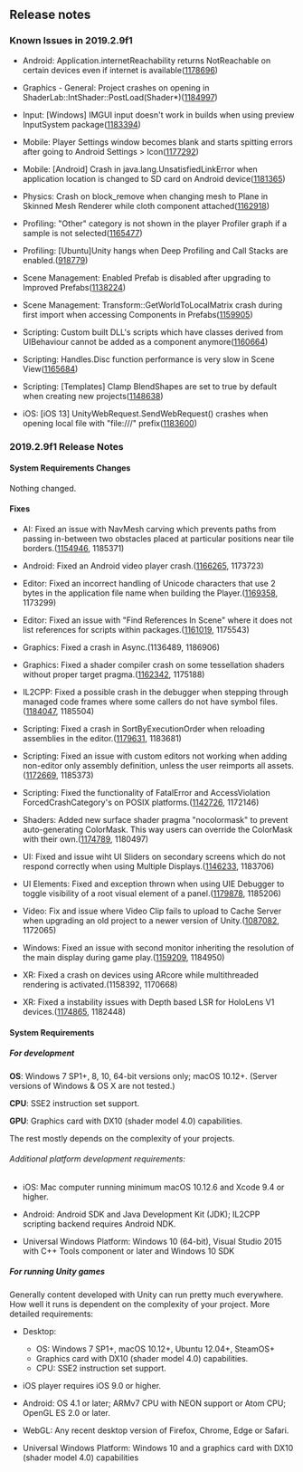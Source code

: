 ## Release notes

### Known Issues in 2019.2.9f1

-   Android: Application.internetReachability returns NotReachable on certain devices even if internet is available([1178696](https://issuetracker.unity3d.com/issues/android-application-dot-internetreachability-returns-notreachable-when-trying-to-receive-unitywebrequest))

-   Graphics - General: Project crashes on opening in ShaderLab::IntShader::PostLoad(Shader\*)([1184997](https://issuetracker.unity3d.com/issues/project-crashes-on-opening-in-shaderlab-intshader-postload-shader-star))

-   Input: \[Windows\] IMGUI input doesn\'t work in builds when using preview InputSystem package([1183394](https://issuetracker.unity3d.com/issues/imgui-input-doesnt-work-in-builds-when-using-preview-inputsystem-package))

-   Mobile: Player Settings window becomes blank and starts spitting errors after going to Android Settings \> Icon([1177292](https://issuetracker.unity3d.com/issues/player-settings-window-becomes-blank-and-starts-spitting-errors-after-going-to-android-settings-icon))

-   Mobile: \[Android\] Crash in java.lang.UnsatisfiedLinkError when application location is changed to SD card on Android device([1181365](https://issuetracker.unity3d.com/issues/android-crash-in-java-dot-lang-dot-unsatisfiedlinkerror-when-application-location-is-changed-to-sd-card-on-android-device))

-   Physics: Crash on block_remove when changing mesh to Plane in Skinned Mesh Renderer while cloth component attached([1162918](https://issuetracker.unity3d.com/issues/crash-on-block-remove-when-changing-mesh-to-plane-in-skinned-mesh-renderer-while-cloth-component-attached))

-   Profiling: \"Other\" category is not shown in the player Profiler graph if a sample is not selected([1165477](https://issuetracker.unity3d.com/issues/other-category-is-not-shown-in-the-player-profiler-graph-if-a-sample-is-not-selected))

-   Profiling: \[Ubuntu\]Unity hangs when Deep Profiling and Call Stacks are enabled.([918779](https://issuetracker.unity3d.com/issues/ubuntu-unity-hangs-when-deep-profiling-and-call-stacks-are-enabled))

-   Scene Management: Enabled Prefab is disabled after upgrading to Improved Prefabs([1138224](https://issuetracker.unity3d.com/issues/enabled-prefab-is-disabled-after-upgrading-to-improved-prefabs))

-   Scene Management: Transform::GetWorldToLocalMatrix crash during first import when accessing Components in Prefabs([1159905](https://issuetracker.unity3d.com/issues/transform-getworldtolocalmatrix-crash-during-first-import-when-accessing-components-in-prefabs))

-   Scripting: Custom built DLL\'s scripts which have classes derived from UIBehaviour cannot be added as a component anymore([1160664](https://issuetracker.unity3d.com/issues/custom-built-dlls-that-have-scripts-which-have-classes-derived-from-uibehaviour-cannot-be-added-as-a-component-anymore))

-   Scripting: Handles.Disc function performance is very slow in Scene View([1165684](https://issuetracker.unity3d.com/issues/handles-dot-disc-function-performance-is-very-slow-in-scene-view))

-   Scripting: \[Templates\] Clamp BlendShapes are set to true by default when creating new projects([1148638](https://issuetracker.unity3d.com/issues/templates-clamp-blendshapes-are-set-to-true-by-default-when-creating-new-projects))

-   iOS: \[iOS 13\] UnityWebRequest.SendWebRequest() crashes when opening local file with \"file:///\" prefix([1183600](https://issuetracker.unity3d.com/issues/ios-13-unitywebrequest-dot-sendwebrequest-crashes-when-opening-local-file-with-file-slash-slash-slash-prefix))

### 2019.2.9f1 Release Notes

#### System Requirements Changes

Nothing changed.

#### Fixes

-   AI: Fixed an issue with NavMesh carving which prevents paths from passing in-between two obstacles placed at particular positions near tile borders.([1154946](https://issuetracker.unity3d.com/issues/navmesh-navmesh-fails-to-create-all-portals-connecting-two-tiles-when-having-obstacles-aligned-on-the-tile-borders), 1185371)

-   Android: Fixed an Android video player crash.([1166265](https://issuetracker.unity3d.com/issues/android-app-crashes-on-shutdown-when-freeing-resources-related-to-androidvideomedia), 1173723)

-   Editor: Fixed an incorrect handling of Unicode characters that use 2 bytes in the application file name when building the Player.([1169358](https://issuetracker.unity3d.com/issues/japanese-diacritic-symbols-are-missing-from-the-build-executable-file-when-building-the-project), 1173299)

-   Editor: Fixed an issue with \"Find References In Scene\" where it does not list references for scripts within packages.([1161019](https://issuetracker.unity3d.com/issues/find-references-in-scene-does-not-list-references-for-scripts-within-packages), 1175543)

-   Graphics: Fixed a crash in Async.(1136489, 1186906)

-   Graphics: Fixed a shader compiler crash on some tessellation shaders without proper target pragma.([1162342](https://issuetracker.unity3d.com/issues/shader-compiler-errors-are-occurring-when-using-hull-shader), 1175188)

-   IL2CPP: Fixed a possible crash in the debugger when stepping through managed code frames where some callers do not have symbol files.([1184047](https://issuetracker.unity3d.com/issues/il2cpp-player-crashes-when-debugging-safehandle-dot-releasehandle), 1185504)

-   Scripting: Fixed a crash in SortByExecutionOrder when reloading assemblies in the editor.([1179631](https://issuetracker.unity3d.com/issues/crash-on-sortbyexecutionorder-after-setting-up-font-kerning-values-when-playerprefs-dot-deleteall-is-called-in-start), 1183681)

-   Scripting: Fixed an issue with custom editors not working when adding non-editor only assembly definition, unless the user reimports all assets.([1172669](https://issuetracker.unity3d.com/issues/creating-assembly-definition-files-makes-the-editor-not-pick-up-custom-inspectors-until-restart), 1185373)

-   Scripting: Fixed the functionality of FatalError and AccessViolation ForcedCrashCategory\'s on POSIX platforms.([1142726](https://issuetracker.unity3d.com/issues/application-dot-forcecrash-slash-utils-dot-forcecrash-not-all-forcedcrashcategories-produce-a-crash), 1172146)

-   Shaders: Added new surface shader pragma \"nocolormask\" to prevent auto-generating ColorMask. This way users can override the ColorMask with their own.([1174789](https://issuetracker.unity3d.com/issues/unable-to-override-colormask-in-a-surface-shader-with-an-alpha-pragma-directive), 1180497)

-   UI: Fixed and issue wiht UI Sliders on secondary screens which do not respond correctly when using Multiple Displays.([1146233](https://issuetracker.unity3d.com/issues/ui-sliders-on-secondary-screens-do-not-respond-correctly-when-using-multiple-displays), 1183706)

-   UI Elements: Fixed and exception thrown when using UIE Debugger to toggle visibility of a root visual element of a panel.([1179878](https://issuetracker.unity3d.com/issues/ui-element-debugger-invalidoperationexception-stack-empty-error-is-thrown-on-changing-windows-panel-visibility-mode-to-hidden), 1185206)

-   Video: Fix and issue where Video Clip fails to upload to Cache Server when upgrading an old project to a newer version of Unity.([1087082](https://issuetracker.unity3d.com/issues/video-clip-fails-to-upload-to-cache-server-when-upgrading-an-old-project-to-a-newer-version-of-unity), 1172065)

-   Windows: Fixed an issue with second monitor inheriting the resolution of the main display during game play.([1159209](https://issuetracker.unity3d.com/issues/second-display-inherits-first-displays-resolution-when-loading-second-display-on-a-smaller-resolution-monitor), 1184950)

-   XR: Fixed a crash on devices using ARcore while multithreaded rendering is activated.(1158392, 1170668)

-   XR: Fixed a instability issues with Depth based LSR for HoloLens V1 devices.([1174865](https://issuetracker.unity3d.com/issues/hololens-holograms-are-jittering-since-unity-2018), 1182448)

#### System Requirements

##### For development

**OS**: Windows 7 SP1+, 8, 10, 64-bit versions only; macOS 10.12+. (Server versions of Windows & OS X are not tested.)

**CPU**: SSE2 instruction set support.

**GPU**: Graphics card with DX10 (shader model 4.0) capabilities.

The rest mostly depends on the complexity of your projects.

###### Additional platform development requirements:

-   iOS: Mac computer running minimum macOS 10.12.6 and Xcode 9.4 or higher.

-   Android: Android SDK and Java Development Kit (JDK); IL2CPP scripting backend requires Android NDK.

-   Universal Windows Platform: Windows 10 (64-bit), Visual Studio 2015 with C++ Tools component or later and Windows 10 SDK

##### For running Unity games

Generally content developed with Unity can run pretty much everywhere. How well it runs is dependent on the complexity of your project. More detailed requirements:

-   Desktop:

    -   OS: Windows 7 SP1+, macOS 10.12+, Ubuntu 12.04+, SteamOS+
    -   Graphics card with DX10 (shader model 4.0) capabilities.
    -   CPU: SSE2 instruction set support.

-   iOS player requires iOS 9.0 or higher.

-   Android: OS 4.1 or later; ARMv7 CPU with NEON support or Atom CPU; OpenGL ES 2.0 or later.

-   WebGL: Any recent desktop version of Firefox, Chrome, Edge or Safari.

-   Universal Windows Platform: Windows 10 and a graphics card with DX10 (shader model 4.0) capabilities

